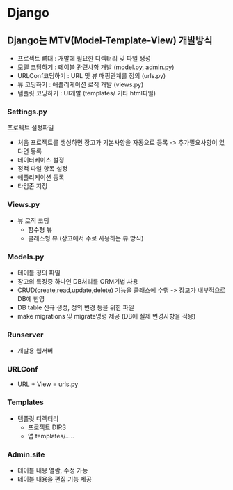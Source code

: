 # Django

## Django는 MTV(Model-Template-View) 개발방식

  - 프로젝트 뼈대 : 개발에 필요한 디렉터리 및 파일 생성
  - 모델 코딩하기 : 테이블 관련사항 개발 (model.py, admin.py)
  - URLConf코딩하기 : URL 및 뷰 매핑관계를 정의 (urls.py)
  - 뷰 코딩하기 : 애플리케이션 로직 개발 (views.py)
  - 템플릿 코딩하기 : UI개발 (templates/ 기타 html파일)
  
### Settings.py
  프로젝트 설정파일
  - 처음 프로젝트를 생성하면 장고가 기본사항을 자동으로 등록
      -> 추가필요사항이 있다면 등록
  - 데이터베이스 설정
  - 정적 파일 항목 설정
  - 애플리케이션 등록
  - 타임존 지정
  
### Views.py
  - 뷰 로직 코딩
    - 함수형 뷰
    - 클래스형 뷰 (장고에서 주로 사용하는 뷰 방식)
          
### Models.py
  - 테이블 정의 파일
  - 장고의 특징중 하나인 DB처리를 ORM기법 사용
  - CRUD(create,read,update,delete) 기능을 클래스에 수행 -> 장고가 내부적으로 DB에 반영
  - DB table 신규 생성, 정의 변경 등을 위한 파일
  - make migrations 및 migrate명령 제공 (DB에 실제 변경사항을 적용)
  
### Runserver
 - 개발용 웹서버
  
### URLConf
  - URL + View = urls.py

### Templates
  - 템플릿 디렉터리
      - 프로젝트 DIRS
      - 앱 templates/.....

### Admin.site
  - 테이블 내용 열람, 수정 가능
  - 테이블 내용을 편집 기능 제공
  
